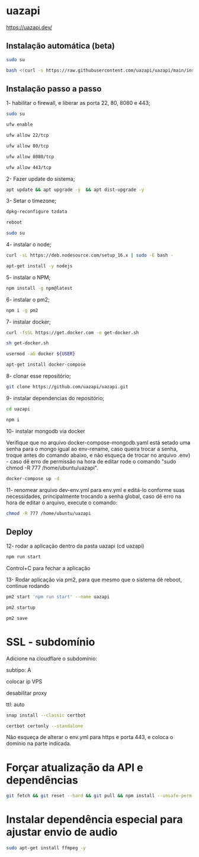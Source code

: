 
# uazapi

https://uazapi.dev/


## Instalação automática (beta)

```bash
sudo su
```

```bash
bash <(curl -s https://raw.githubusercontent.com/uazapi/uazapi/main/install.sh)
```

    
## Instalação passo a passo


1- habilitar o firewall, e liberar as porta 22, 80, 8080 e 443;

```bash
sudo su
```
```bash
ufw enable
```
```bash
ufw allow 22/tcp
```

```bash
ufw allow 80/tcp
```

```bash
ufw allow 8080/tcp
```

```bash
ufw allow 443/tcp
```

2- Fazer update do sistema;

```bash
apt update && apt upgrade -y  && apt dist-upgrade -y
```

3- Setar o timezone;

```bash
dpkg-reconfigure tzdata
```
```bash
reboot
```

```bash
sudo su
```
4- instalar o node;

```bash
curl -sL https://deb.nodesource.com/setup_16.x | sudo -E bash -
```
```bash
apt-get install -y nodejs
```

5- instalar o NPM;

```bash
npm install -g npm@latest
```

6- instalar o pm2;

```bash
npm i -g pm2
```

7- instalar docker;

```bash
curl -fsSL https://get.docker.com -o get-docker.sh
```
```bash
sh get-docker.sh
```
```bash
usermod -aG docker ${USER}
```
```bash
apt-get install docker-compose
```

8- clonar esse repositório;

```bash
git clone https://github.com/uazapi/uazapi.git
```

9- instalar dependencias do repositório;
```bash
cd uazapi
```
```bash
npm i
```
10- instalar mongodb via docker 

  Verifique que no arquivo docker-compose-mongodb.yaml está setado uma senha para o mongo igual ao env-rename, caso queira trocar a senha, troque antes do comando abaixo, e não esqueça de trocar no arquivo .env) - caso dê erro de permissão na hora de editar rode o comando "sudo chmod -R 777 /home/ubuntu/uazapi".

```bash
docker-compose up -d
```
11- renomear arquivo dev-env.yml para env.yml e editá-lo conforme suas necessidades, principalmente trocando a senha global, caso dê erro na hora de editar o arquivo, execute o comando:
```bash
chmod -R 777 /home/ubuntu/uazapi
```
## Deploy

12- rodar a aplicação dentro da pasta uazapi (cd uazapi)
```bash
npm run start
```
Control+C para fechar a aplicação

13- Rodar aplicação via pm2, para que mesmo que o sistema dê reboot, continue rodando
```bash
pm2 start 'npm run start' --name uazapi
```
```bash
pm2 startup
```
```bash
pm2 save
```



# SSL - subdomínio

Adicione na cloudflare o subdomínio: 

subtipo: A

colocar ip VPS

desabilitar proxy

ttl: auto


```bash
snap install --classic certbot
```
```bash
certbot certonly --standalone
```
Não esqueça de alterar o env.yml para https e porta 443, e coloca o domínio na parte indicada.


# Forçar atualização da API e dependências

```bash
git fetch && git reset --hard && git pull && npm install --unsafe-perm
```

# Instalar dependência especial para ajustar envio de audio

```bash
sudo apt-get install ffmpeg -y
```
